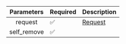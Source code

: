 | Parameters  | Required           | Description           |
|:-----------:|--------------------|-----------------------|
|   request   | :white_check_mark: | [Request](Request.md) |
| self_remove | :white_check_mark: |                       |